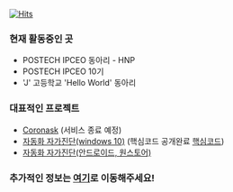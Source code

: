 [![Hits](https://hits.seeyoufarm.com/api/count/incr/badge.svg?url=https%3A%2F%2Fgithub.com%2FSeHuyun-Kim04)](https://hits.seeyoufarm.com)

### 현재 활동중인 곳
- POSTECH IPCEO 동아리 - HNP
- POSTECH IPCEO 10기
- 'J' 고등학교 'Hello World' 동아리

### 대표적인 프로젝트
 - [Coronask](https://coronask.kr) (서비스 종료 예정)
 - [자동화 자가진단(windows 10)](http://acs-program.kro.kr/) (핵심코드 공개완료 [핵심코드](https://github.com/SeHuyun-Kim04/Auto-Self-Check))
 - [자동화 자가진단(안드로이드, 원스토어)](https://onestore.co.kr/userpoc/apps/view?pid=0000750469#)
 
### 추가적인 정보는 [여기](https://sehuyun-kim04.github.io/)로 이동해주세요!
